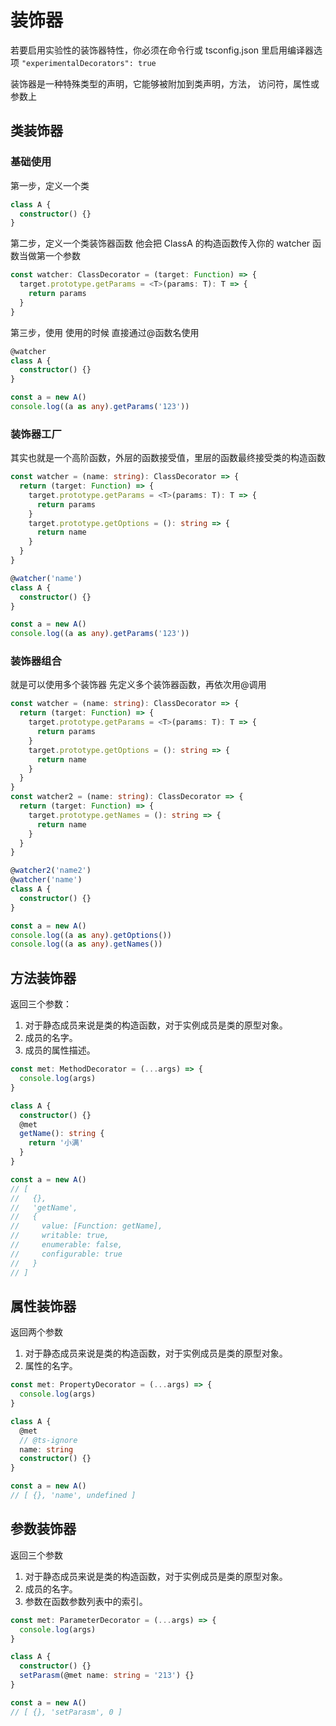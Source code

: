 # 装饰器

若要启用实验性的装饰器特性，你必须在命令行或 tsconfig.json 里启用编译器选项 `"experimentalDecorators": true`

装饰器是一种特殊类型的声明，它能够被附加到类声明，方法， 访问符，属性或参数上

## 类装饰器

### 基础使用

第一步，定义一个类

```ts
class A {
  constructor() {}
}
```

第二步，定义一个类装饰器函数
他会把 ClassA 的构造函数传入你的 watcher 函数当做第一个参数

```ts
const watcher: ClassDecorator = (target: Function) => {
  target.prototype.getParams = <T>(params: T): T => {
    return params
  }
}
```

第三步，使用
使用的时候 直接通过@函数名使用

```ts
@watcher
class A {
  constructor() {}
}

const a = new A()
console.log((a as any).getParams('123'))
```

### 装饰器工厂

其实也就是一个高阶函数，外层的函数接受值，里层的函数最终接受类的构造函数

```ts
const watcher = (name: string): ClassDecorator => {
  return (target: Function) => {
    target.prototype.getParams = <T>(params: T): T => {
      return params
    }
    target.prototype.getOptions = (): string => {
      return name
    }
  }
}

@watcher('name')
class A {
  constructor() {}
}

const a = new A()
console.log((a as any).getParams('123'))
```

### 装饰器组合

就是可以使用多个装饰器
先定义多个装饰器函数，再依次用@调用

```ts
const watcher = (name: string): ClassDecorator => {
  return (target: Function) => {
    target.prototype.getParams = <T>(params: T): T => {
      return params
    }
    target.prototype.getOptions = (): string => {
      return name
    }
  }
}
const watcher2 = (name: string): ClassDecorator => {
  return (target: Function) => {
    target.prototype.getNames = (): string => {
      return name
    }
  }
}

@watcher2('name2')
@watcher('name')
class A {
  constructor() {}
}

const a = new A()
console.log((a as any).getOptions())
console.log((a as any).getNames())
```

## 方法装饰器

返回三个参数：

1. 对于静态成员来说是类的构造函数，对于实例成员是类的原型对象。
2. 成员的名字。
3. 成员的属性描述。

```ts
const met: MethodDecorator = (...args) => {
  console.log(args)
}

class A {
  constructor() {}
  @met
  getName(): string {
    return '小满'
  }
}

const a = new A()
// [
//   {},
//   'getName',
//   {
//     value: [Function: getName],
//     writable: true,
//     enumerable: false,
//     configurable: true
//   }
// ]
```

## 属性装饰器

返回两个参数

1. 对于静态成员来说是类的构造函数，对于实例成员是类的原型对象。
2. 属性的名字。

```ts
const met: PropertyDecorator = (...args) => {
  console.log(args)
}

class A {
  @met
  // @ts-ignore
  name: string
  constructor() {}
}

const a = new A()
// [ {}, 'name', undefined ]
```

## 参数装饰器

返回三个参数

1. 对于静态成员来说是类的构造函数，对于实例成员是类的原型对象。
2. 成员的名字。
3. 参数在函数参数列表中的索引。

```ts
const met: ParameterDecorator = (...args) => {
  console.log(args)
}

class A {
  constructor() {}
  setParasm(@met name: string = '213') {}
}

const a = new A()
// [ {}, 'setParasm', 0 ]
```
